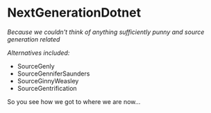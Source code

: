 # NextGenerationDotnet

_Because we couldn't think of anything sufficiently punny and source generation related_

_Alternatives included:_
- SourceGenly
- SourceGenniferSaunders
- SourceGinnyWeasley
- SourceGentrification

So you see how we got to where we are now...
